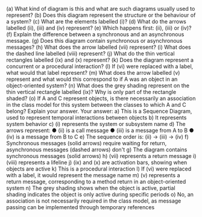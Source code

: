 

(a) What kind of diagram is this and what are such diagrams usually used to
represent?
(b) Does this diagram represent the structure or the behaviour of a system?
(c) What are the elements labelled (i)?
(d) What do the arrows labelled (ii), (iii) and (iv) represent?
(e) Which happens first: (ii), (iii) or (iv)?
(f) Explain the difference between a synchronous and an asynchronous message.
(g) Does this diagram contain synchronous or asynchronous messages?
(h) What does the arrow labelled (vii) represent?
(i) What does the dashed line labelled (viii) represent?
(j) What do the thin vertical rectangles labelled (ix) and (x) represent?
(k) Does the diagram represent a concurrent or a procedural interaction?
(l) If (vi) were replaced with a label, what would that label represent?
(m) What does the arrow labelled (v) represent and what would this correspond to if
A was an object in an object-oriented system?
(n) What does the grey shading represent on the thin vertical rectangle labelled (ix)?
Why is only part of the rectangle shaded?
(o) If A and C represent objects, is there necessarily an association in the class model for this system between the classes to which A and C belong?  Explain your
answer.
Your answer:
a) This is a Sequence Diagram, used to represent temporal interactions between objects
b) It represents system behavior
c) (i) represents the system or subsystem name
d) The arrows represent:
● (ii) is a call message
● (iii) is a message from A to B
● (iv) is a message from B to C
e) The sequence order is: (ii) → (iii) → (iv)
f) Synchronous messages (solid arrows) require waiting for return, asynchronous messages (dashed arrows) don't
g) The diagram contains synchronous messages (solid arrows)
h) (vii) represents a return message
i) (viii) represents a lifeline
j) (ix) and (x) are activation bars, showing when objects are active
k) This is a procedural interaction
l) If (vi) were replaced with a label, it would represent the message name
m) (v) represents a return message, corresponding to a method return in an object-oriented system
n) The grey shading shows when the object is active, partial shading indicates the object is only active during specific periods
o) No, an association is not necessarily required in the class model, as message passing can be implemented through temporary references